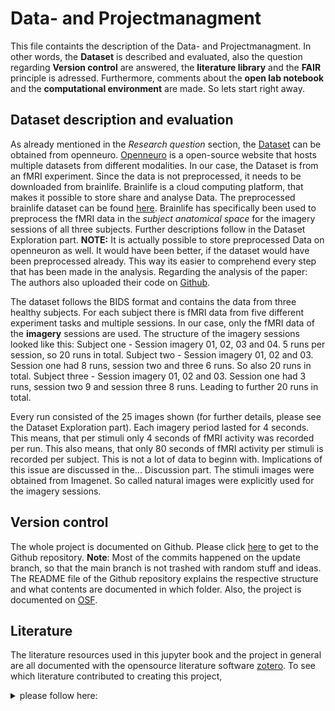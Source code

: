 # Data- and Projectmanagment
This file containts the description of the Data- and Projectmanagment. In other words, the **Dataset** is described and evaluated, also the question regarding **Version control** are answered, the **literature library** and the **FAIR** principle is adressed. Furthermore, comments about the **open lab notebook** and the **computational environment** are made. So lets start right away.

## Dataset description and evaluation
As already mentioned in the *Research question* section, the [Dataset](https://openneuro.org/datasets/ds001506/versions/1.3.1) can be obtained from openneuro. [Openneuro](https://openneuro.org/) is a open-source website that hosts multiple datasets from different modalities. In our case, the Dataset is from an fMRI experiment. Since the data is not preprocessed, it needs to be downloaded from brainlife. Brainlife is a cloud computing platform, that makes it possible to store share and analyse Data. The preprocessed brainlife dataset can be found [here](https://brainlife.io/project/638b2a566881d56fbfac223e). Brainlife has specifically been used to preprocess the fMRI data in the *subject anatomical space* for the imagery sessions of all three subjects. Further descriptions follow in the Dataset Exploration part. 
**NOTE:** It is actually possible to store preprocessed Data on openneuron as well. It would have been better, if the dataset would have been preprocessed already. This way its easier to comprehend every step that has been made in the analysis. Regarding the analysis of the paper: The authors also uploaded their code on [Github](https://github.com/KamitaniLab/DeepImageReconstruction).

The dataset follows the BIDS format and contains the data from three healthy subjects. For each subject there is fMRI data from five different experiment tasks and multiple sessions. In our case, only the fMRI data of the **imagery** sessions are used. The structure of the imagery sessions looked like this: 
Subject one - Session imagery 01, 02, 03 and 04. 5 runs per session, so 20 runs in total.
Subject two - Session imagery 01, 02 and 03. Session one had 8 runs, session two and three 6 runs. So also 20 runs in total.
Subject three - Session imagery 01, 02 and 03. Session one had 3 runs, session two 9 and session three 8 runs. Leading to further 20 runs in total.

Every run consisted of the 25 images shown (for further details, please see the Dataset Exploration part). Each imagery period lasted for 4 seconds. This means, that per stimuli only 4 seconds of fMRI activity was recorded per run. This also means, that only 80 seconds of fMRI activity per stimuli is recorded per subject. This is not a lot of data to beginn with. Implications of this issue are discussed in the... Discussion part.
The stimuli images were obtained from Imagenet. So called natural images were explicitly used for the imagery sessions.

## Version control
The whole project is documented on Github. Please click [here](https://github.com/JNPauli/Mental-image-decoding) to get to the Github repository. **Note**: Most of the commits happened on the update branch, so that the main branch is not trashed with random stuff and ideas. The README file of the Github repository explains the respective structure and what contents are documented in which folder. Also, the project is documented on [OSF](https://osf.io/t2psq/).

## Literature
The literature resources used in this jupyter book and the project in general are all documented with the opensource literature software [zotero](zotero.org). To see which literature contributed to creating this project,<details>
<summary> please follow here:</summary>
<br>
@misc{noauthor_mind-vis_nodate,
	title = {{MinD}-{Vis}},
	url = {https://mind-vis.github.io/},
	urldate = {2023-03-13},
}

@article{galton_istatistics_1880,
	title = {I.—{STATISTICS} {OF} {MENTAL} {IMAGERY}},
	volume = {os-V},
	issn = {0026-4423},
	url = {https://doi.org/10.1093/mind/os-V.19.301},
	doi = {10.1093/mind/os-V.19.301},
	number = {19},
	urldate = {2023-03-13},
	journal = {Mind},
	author = {GALTON, FRANCIS},
	month = jul,
	year = {1880},
	pages = {301--318},
}

@article{zeman_lives_2015,
	title = {Lives without imagery – {Congenital} aphantasia},
	volume = {73},
	issn = {0010-9452},
	url = {https://www.sciencedirect.com/science/article/pii/S0010945215001781},
	doi = {10.1016/j.cortex.2015.05.019},
	language = {en},
	urldate = {2023-03-13},
	journal = {Cortex},
	author = {Zeman, Adam and Dewar, Michaela and Della Sala, Sergio},
	month = dec,
	year = {2015},
	pages = {378--380},
}

@article{horikawa_neural_2013,
	title = {Neural {Decoding} of {Visual} {Imagery} {During} {Sleep}},
	volume = {340},
	url = {https://www.science.org/doi/full/10.1126/science.1234330},
	doi = {10.1126/science.1234330},
	abstract = {Visual imagery during sleep has long been a topic of persistent speculation, but its private nature has hampered objective analysis. Here we present a neural decoding approach in which machine-learning models predict the contents of visual imagery during the sleep-onset period, given measured brain activity, by discovering links between human functional magnetic resonance imaging patterns and verbal reports with the assistance of lexical and image databases. Decoding models trained on stimulus-induced brain activity in visual cortical areas showed accurate classification, detection, and identification of contents. Our findings demonstrate that specific visual experience during sleep is represented by brain activity patterns shared by stimulus perception, providing a means to uncover subjective contents of dreaming using objective neural measurement.},
	number = {6132},
	urldate = {2023-03-13},
	journal = {Science},
	author = {Horikawa, T. and Tamaki, M. and Miyawaki, Y. and Kamitani, Y.},
	month = may,
	year = {2013},
	pages = {639--642},
}

@article{reddy_reading_2010,
	title = {Reading the mind's eye: {Decoding} category information during mental imagery},
	volume = {50},
	issn = {1053-8119},
	shorttitle = {Reading the mind's eye},
	url = {https://www.sciencedirect.com/science/article/pii/S1053811909012701},
	doi = {10.1016/j.neuroimage.2009.11.084},
	abstract = {Category information for visually presented objects can be read out from multi-voxel patterns of fMRI activity in ventral–temporal cortex. What is the nature and reliability of these patterns in the absence of any bottom–up visual input, for example, during visual imagery? Here, we first ask how well category information can be decoded for imagined objects and then compare the representations evoked during imagery and actual viewing. In an fMRI study, four object categories (food, tools, faces, buildings) were either visually presented to subjects, or imagined by them. Using pattern classification techniques, we could reliably decode category information (including for non-special categories, i.e., food and tools) from ventral–temporal cortex in both conditions, but only during actual viewing from retinotopic areas. Interestingly, in temporal cortex when the classifier was trained on the viewed condition and tested on the imagery condition, or vice versa, classification performance was comparable to within the imagery condition. The above results held even when we did not use information in the specialized category-selective areas. Thus, the patterns of representation during imagery and actual viewing are in fact surprisingly similar to each other. Consistent with this observation, the maps of “diagnostic voxels” (i.e., the classifier weights) for the perception and imagery classifiers were more similar in ventral–temporal cortex than in retinotopic cortex. These results suggest that in the absence of any bottom–up input, cortical back projections can selectively re-activate specific patterns of neural activity.},
	language = {en},
	number = {2},
	urldate = {2023-03-13},
	journal = {NeuroImage},
	author = {Reddy, Leila and Tsuchiya, Naotsugu and Serre, Thomas},
	month = apr,
	year = {2010},
	keywords = {Imagery, Multi-voxel pattern analysis, Object recognition, Occipito-temporal cortex, Perception, fMRI},
	pages = {818--825},
}

@article{naselaris_encoding_2011,
	series = {Multivariate {Decoding} and {Brain} {Reading}},
	title = {Encoding and decoding in {fMRI}},
	volume = {56},
	issn = {1053-8119},
	url = {https://www.sciencedirect.com/science/article/pii/S1053811910010657},
	doi = {10.1016/j.neuroimage.2010.07.073},
	abstract = {Over the past decade fMRI researchers have developed increasingly sensitive techniques for analyzing the information represented in BOLD activity. The most popular of these techniques is linear classification, a simple technique for decoding information about experimental stimuli or tasks from patterns of activity across an array of voxels. A more recent development is the voxel-based encoding model, which describes the information about the stimulus or task that is represented in the activity of single voxels. Encoding and decoding are complementary operations: encoding uses stimuli to predict activity while decoding uses activity to predict information about the stimuli. However, in practice these two operations are often confused, and their respective strengths and weaknesses have not been made clear. Here we use the concept of a linearizing feature space to clarify the relationship between encoding and decoding. We show that encoding and decoding operations can both be used to investigate some of the most common questions about how information is represented in the brain. However, focusing on encoding models offers two important advantages over decoding. First, an encoding model can in principle provide a complete functional description of a region of interest, while a decoding model can provide only a partial description. Second, while it is straightforward to derive an optimal decoding model from an encoding model it is much more difficult to derive an encoding model from a decoding model. We propose a systematic modeling approach that begins by estimating an encoding model for every voxel in a scan and ends by using the estimated encoding models to perform decoding.},
	language = {en},
	number = {2},
	urldate = {2023-03-13},
	journal = {NeuroImage},
	author = {Naselaris, Thomas and Kay, Kendrick N. and Nishimoto, Shinji and Gallant, Jack L.},
	month = may,
	year = {2011},
	keywords = {Computational neuroscience, Decoding, Encoding, Linear classifier, Multi-voxel pattern analysis, fMRI},
	pages = {400--410},
}

@article{gaonkar_interpreting_2015,
	title = {Interpreting support vector machine models for multivariate group wise analysis in neuroimaging},
	volume = {24},
	issn = {1361-8415},
	url = {https://www.sciencedirect.com/science/article/pii/S136184151500095X},
	doi = {10.1016/j.media.2015.06.008},
	abstract = {Machine learning based classification algorithms like support vector machines (SVMs) have shown great promise for turning a high dimensional neuroimaging data into clinically useful decision criteria. However, tracing imaging based patterns that contribute significantly to classifier decisions remains an open problem. This is an issue of critical importance in imaging studies seeking to determine which anatomical or physiological imaging features contribute to the classifier’s decision, thereby allowing users to critically evaluate the findings of such machine learning methods and to understand disease mechanisms. The majority of published work addresses the question of statistical inference for support vector classification using permutation tests based on SVM weight vectors. Such permutation testing ignores the SVM margin, which is critical in SVM theory. In this work we emphasize the use of a statistic that explicitly accounts for the SVM margin and show that the null distributions associated with this statistic are asymptotically normal. Further, our experiments show that this statistic is a lot less conservative as compared to weight based permutation tests and yet specific enough to tease out multivariate patterns in the data. Thus, we can better understand the multivariate patterns that the SVM uses for neuroimaging based classification.},
	language = {en},
	number = {1},
	urldate = {2022-11-17},
	journal = {Medical Image Analysis},
	author = {Gaonkar, Bilwaj and T. Shinohara, Russell and Davatzikos, Christos},
	month = aug,
	year = {2015},
	keywords = {Analytic approximation, Permutation tests, SVM},
	pages = {190--204},
}

@misc{chen_seeing_2022,
	title = {Seeing {Beyond} the {Brain}: {Conditional} {Diffusion} {Model} with {Sparse} {Masked} {Modeling} for {Vision} {Decoding}},
	shorttitle = {Seeing {Beyond} the {Brain}},
	url = {http://arxiv.org/abs/2211.06956},
	doi = {10.48550/arXiv.2211.06956},
	abstract = {Decoding visual stimuli from brain recordings aims to deepen our understanding of the human visual system and build a solid foundation for bridging human and computer vision through the Brain-Computer Interface. However, reconstructing high-quality images with correct semantics from brain recordings is a challenging problem due to the complex underlying representations of brain signals and the scarcity of data annotations. In this work, we present MinD-Vis: Sparse Masked Brain Modeling with Double-Conditioned Latent Diffusion Model for Human Vision Decoding. Firstly, we learn an effective self-supervised representation of fMRI data using mask modeling in a large latent space inspired by the sparse coding of information in the primary visual cortex. Then by augmenting a latent diffusion model with double-conditioning, we show that MinD-Vis can reconstruct highly plausible images with semantically matching details from brain recordings using very few paired annotations. We benchmarked our model qualitatively and quantitatively; the experimental results indicate that our method outperformed state-of-the-art in both semantic mapping (100-way semantic classification) and generation quality (FID) by 66\% and 41\% respectively. An exhaustive ablation study was also conducted to analyze our framework.},
	urldate = {2022-11-17},
	publisher = {arXiv},
	author = {Chen, Zijiao and Qing, Jiaxin and Xiang, Tiange and Yue, Wan Lin and Zhou, Juan Helen},
	month = nov,
	year = {2022},
	note = {arXiv:2211.06956 [cs]},
	keywords = {ACM-class: I.4, I.5, J.3, Computer Science - Computer Vision and Pattern Recognition},
}

@incollection{suthaharan_support_2016,
	address = {Boston, MA},
	series = {Integrated {Series} in {Information} {Systems}},
	title = {Support {Vector} {Machine}},
	isbn = {9781489976413},
	url = {https://doi.org/10.1007/978-1-4899-7641-3_9},
	abstract = {Support Vector Machine is one of the classical machine learning techniques that can still help solve big data classification problems. Especially, it can help the multidomain applications in a big data environment. However, the support vector machine is mathematically complex and computationally expensive. The main objective of this chapter is to simplify this approach using process diagrams and data flow diagrams to help readers understand theory and implement it successfully. To achieve this objective, the chapter is divided into three parts: (1) modeling of a linear support vector machine; (2) modeling of a nonlinear support vector machine; and (3) Lagrangian support vector machine algorithm and its implementations. The Lagrangian support vector machine with simple examples is also implemented using the R programming platform on Hadoop and non-Hadoop systems.},
	language = {en},
	urldate = {2022-11-13},
	booktitle = {Machine {Learning} {Models} and {Algorithms} for {Big} {Data} {Classification}: {Thinking} with {Examples} for {Effective} {Learning}},
	publisher = {Springer US},
	author = {Suthaharan, Shan},
	editor = {Suthaharan, Shan},
	year = {2016},
	doi = {10.1007/978-1-4899-7641-3_9},
	keywords = {Data Domain, Feature Space, Linear Support Vector Machine, Support Vector Machine, Support Vector Machine Classifier},
	pages = {207--235},
}

@misc{coleman_tensorflow_2022,
	title = {Tensorflow {Image} {Classification}},
	url = {https://github.com/rdcolema/tensorflow-image-classification/blob/1b1dca733f8b79a62fe87357dc537b294ded3538/tf2_cnn.ipynb},
	abstract = {CNN for multi-class image recognition in tensorflow},
	urldate = {2022-11-04},
	author = {Coleman, Robert},
	month = nov,
	year = {2022},
	note = {original-date: 2016-11-29T19:57:09Z},
}

@misc{noauthor_multi-domain_nodate,
	title = {Multi-domain translation between single-cell imaging and sequencing data using autoencoders {\textbar} {Nature} {Communications}},
	url = {https://www.nature.com/articles/s41467-020-20249-2},
	urldate = {2022-11-01},
}

@article{horikawa_generic_2017,
	title = {Generic decoding of seen and imagined objects using hierarchical visual features},
	volume = {8},
	copyright = {2017 The Author(s)},
	issn = {2041-1723},
	url = {https://www.nature.com/articles/ncomms15037},
	doi = {10.1038/ncomms15037},
	abstract = {Object recognition is a key function in both human and machine vision. While brain decoding of seen and imagined objects has been achieved, the prediction is limited to training examples. We present a decoding approach for arbitrary objects using the machine vision principle that an object category is represented by a set of features rendered invariant through hierarchical processing. We show that visual features, including those derived from a deep convolutional neural network, can be predicted from fMRI patterns, and that greater accuracy is achieved for low-/high-level features with lower-/higher-level visual areas, respectively. Predicted features are used to identify seen/imagined object categories (extending beyond decoder training) from a set of computed features for numerous object images. Furthermore, decoding of imagined objects reveals progressive recruitment of higher-to-lower visual representations. Our results demonstrate a homology between human and machine vision and its utility for brain-based information retrieval.},
	language = {en},
	number = {1},
	urldate = {2022-07-19},
	journal = {Nature Communications},
	author = {Horikawa, Tomoyasu and Kamitani, Yukiyasu},
	month = may,
	year = {2017},
	keywords = {Neural decoding, Object vision},
	pages = {15037},
}

@article{horikawa_neural_2013-1,
	title = {Neural {Decoding} of {Visual} {Imagery} {During} {Sleep}},
	volume = {340},
	url = {https://www.science.org/doi/10.1126/science.1234330},
	doi = {10.1126/science.1234330},
	number = {6132},
	urldate = {2022-07-17},
	journal = {Science},
	author = {Horikawa, T. and Tamaki, M. and Miyawaki, Y. and Kamitani, Y.},
	month = may,
	year = {2013},
	pages = {639--642},
}

@article{naselaris_encoding_2011-1,
	title = {Encoding and decoding in {fMRI}},
	volume = {56},
	issn = {1053-8119},
	url = {https://www.ncbi.nlm.nih.gov/pmc/articles/PMC3037423/},
	doi = {10.1016/j.neuroimage.2010.07.073},
	abstract = {Over the past decade fMRI researchers have developed increasingly sensitive techniques for analyzing the information represented in BOLD activity. The most popular of these techniques is linear classification, a simple technique for decoding information about experimental stimuli or tasks from patterns of activity across an array of voxels. A more recent development is the voxel-based encoding model, which describes the information about the stimulus or task that is represented in the activity of single voxels. Encoding and decoding are complementary operations: encoding uses stimuli to predict activity while decoding uses activity to predict information about stimuli. However, in practice these two operations are often confused, and their respective strengths and weaknesses have not been made clear. Here we use the concept of a linearizing feature space to clarify the relationship between encoding and decoding. We show that encoding and decoding operations can both be used to investigate some of the most common questions about how information is represented in the brain. However, focusing on encoding models offers two important advantages over decoding. First, an encoding model can in principle provide a complete functional description of a region of interest, while a decoding model can provide only a partial description. Second, while it is straightforward to derive an optimal decoding model from an encoding model it is much more difficult to derive an encoding model from a decoding model. We propose a systematic modeling approach that begins by estimating an encoding model for every voxel in a scan and ends by using the estimated encoding models to perform decoding.},
	number = {2},
	urldate = {2022-07-17},
	journal = {NeuroImage},
	author = {Naselaris, Thomas and Kay, Kendrick N. and Nishimoto, Shinji and Gallant, Jack L.},
	month = may,
	year = {2011},
	pmid = {20691790},
	pmcid = {PMC3037423},
	pages = {400--410},
}

@article{gorgolewski_bids_2017,
	title = {{BIDS} apps: {Improving} ease of use, accessibility, and reproducibility of neuroimaging data analysis methods},
	volume = {13},
	issn = {1553-7358},
	shorttitle = {{BIDS} apps},
	url = {https://journals.plos.org/ploscompbiol/article?id=10.1371/journal.pcbi.1005209},
	doi = {10.1371/journal.pcbi.1005209},
	abstract = {The rate of progress in human neurosciences is limited by the inability to easily apply a wide range of analysis methods to the plethora of different datasets acquired in labs around the world. In this work, we introduce a framework for creating, testing, versioning and archiving portable applications for analyzing neuroimaging data organized and described in compliance with the Brain Imaging Data Structure (BIDS). The portability of these applications (BIDS Apps) is achieved by using container technologies that encapsulate all binary and other dependencies in one convenient package. BIDS Apps run on all three major operating systems with no need for complex setup and configuration and thanks to the comprehensiveness of the BIDS standard they require little manual user input. Previous containerized data processing solutions were limited to single user environments and not compatible with most multi-tenant High Performance Computing systems. BIDS Apps overcome this limitation by taking advantage of the Singularity container technology. As a proof of concept, this work is accompanied by 22 ready to use BIDS Apps, packaging a diverse set of commonly used neuroimaging algorithms.},
	language = {en},
	number = {3},
	urldate = {2022-06-09},
	journal = {PLOS Computational Biology},
	author = {Gorgolewski, Krzysztof J. and Alfaro-Almagro, Fidel and Auer, Tibor and Bellec, Pierre and Capotă, Mihai and Chakravarty, M. Mallar and Churchill, Nathan W. and Cohen, Alexander Li and Craddock, R. Cameron and Devenyi, Gabriel A. and Eklund, Anders and Esteban, Oscar and Flandin, Guillaume and Ghosh, Satrajit S. and Guntupalli, J. Swaroop and Jenkinson, Mark and Keshavan, Anisha and Kiar, Gregory and Liem, Franziskus and Raamana, Pradeep Reddy and Raffelt, David and Steele, Christopher J. and Quirion, Pierre-Olivier and Smith, Robert E. and Strother, Stephen C. and Varoquaux, Gaël and Wang, Yida and Yarkoni, Tal and Poldrack, Russell A.},
	month = sep,
	year = {2017},
	keywords = {Computational pipelines, Computer software, Diffusion weighted imaging, Functional magnetic resonance imaging, Magnetic resonance imaging, Neuroimaging, Operating systems, Software tools},
	pages = {e1005209},
}

@techreport{wegrzyn_thought_2018,
	title = {Thought experiment: {Decoding} cognitive processes from the {fMRI} data of one individual},
	copyright = {© 2018, Posted by Cold Spring Harbor Laboratory. This pre-print is available under a Creative Commons License (Attribution 4.0 International), CC BY 4.0, as described at http://creativecommons.org/licenses/by/4.0/},
	shorttitle = {Thought experiment},
	url = {https://www.biorxiv.org/content/10.1101/341594v2},
	abstract = {Cognitive processes, such as the generation of language, can be mapped onto the brain using fMRI. These maps can in turn be used for decoding the respective processes from the brain activation patterns. Given individual variations in brain anatomy and organization, analyzes on the level of the single person are important to improve our understanding of how cognitive processes correspond to patterns of brain activity. They also allow to advance clinical applications of fMRI, because in the clinical setting making diagnoses for single cases is imperative. In the present study, we used mental imagery tasks to investigate language production, motor functions, visuo-spatial memory, face processing, and resting-state activity in a single person. Analysis methods were based on similarity metrics, including correlations between training and test data, as well as correlations with maps from the NeuroSynth meta-analysis. The goal was to make accurate predictions regarding the cognitive domain (e.g. language) and the specific content (e.g. animal names) of single 30-second blocks. Four teams used the dataset, each blinded regarding the true labels of the test data. Results showed that the similarity metrics allowed to reach the highest degrees of accuracy when predicting the cognitive domain of a block. Overall, 23 of the 25 test blocks could be correctly predicted by three of the four teams. Excluding the unspecific rest condition, up to 10 out of 20 blocks could be successfully decoded regarding their specific content. The study shows how the information contained in a single fMRI session and in each of its single blocks can allow to draw inferences about the cognitive processes an individual engaged in. Simple methods like correlations between blocks of fMRI data can serve as highly reliable approaches for cognitive decoding. We discuss the implications of our results in the context of clinical fMRI applications, with a focus on how decoding can support functional localization.},
	language = {en},
	urldate = {2022-06-02},
	institution = {bioRxiv},
	author = {Wegrzyn, Martin and Aust, Joana and Barnstorf, Larissa and Gippert, Magdalena and Harms, Mareike and Hautum, Antonia and Heidel, Shanna and Herold, Friederike and Hommel, Sarah M. and Knigge, Anna-Katharina and Neu, Dominik and Peters, Diana and Schaefer, Marius and Schneider, Julia and Vormbrock, Ria and Zimmer, Sabrina M. and Woermann, Friedrich G. and Labudda, Kirsten},
	month = aug,
	year = {2018},
	note = {Type: article},
	pages = {341594},
}

@article{haxby_distributed_2001,
	title = {Distributed and overlapping representations of faces and objects in ventral temporal cortex},
	volume = {293},
	issn = {0036-8075},
	doi = {10.1126/science.1063736},
	abstract = {The functional architecture of the object vision pathway in the human brain was investigated using functional magnetic resonance imaging to measure patterns of response in ventral temporal cortex while subjects viewed faces, cats, five categories of man-made objects, and nonsense pictures. A distinct pattern of response was found for each stimulus category. The distinctiveness of the response to a given category was not due simply to the regions that responded maximally to that category, because the category being viewed also could be identified on the basis of the pattern of response when those regions were excluded from the analysis. Patterns of response that discriminated among all categories were found even within cortical regions that responded maximally to only one category. These results indicate that the representations of faces and objects in ventral temporal cortex are widely distributed and overlapping.},
	language = {eng},
	number = {5539},
	journal = {Science (New York, N.Y.)},
	author = {Haxby, J. V. and Gobbini, M. I. and Furey, M. L. and Ishai, A. and Schouten, J. L. and Pietrini, P.},
	month = sep,
	year = {2001},
	pmid = {11577229},
	keywords = {Brain Mapping, Face, Female, Form Perception, Humans, Magnetic Resonance Imaging, Male, Pattern Recognition, Visual, Recognition, Psychology, Temporal Lobe, Visual Pathways},
	pages = {2425--2430},
}

@misc{noauthor_neural_nodate,
	title = {Neural decoding of visual imagery during sleep - {PubMed}},
	url = {https://pubmed.ncbi.nlm.nih.gov/23558170/},
	urldate = {2022-06-02},
}

@article{shen_deep_2019,
	title = {Deep image reconstruction from human brain activity},
	volume = {15},
	issn = {1553-7358},
	url = {https://journals.plos.org/ploscompbiol/article?id=10.1371/journal.pcbi.1006633},
	doi = {10.1371/journal.pcbi.1006633},
	abstract = {The mental contents of perception and imagery are thought to be encoded in hierarchical representations in the brain, but previous attempts to visualize perceptual contents have failed to capitalize on multiple levels of the hierarchy, leaving it challenging to reconstruct internal imagery. Recent work showed that visual cortical activity measured by functional magnetic resonance imaging (fMRI) can be decoded (translated) into the hierarchical features of a pre-trained deep neural network (DNN) for the same input image, providing a way to make use of the information from hierarchical visual features. Here, we present a novel image reconstruction method, in which the pixel values of an image are optimized to make its DNN features similar to those decoded from human brain activity at multiple layers. We found that our method was able to reliably produce reconstructions that resembled the viewed natural images. A natural image prior introduced by a deep generator neural network effectively rendered semantically meaningful details to the reconstructions. Human judgment of the reconstructions supported the effectiveness of combining multiple DNN layers to enhance the visual quality of generated images. While our model was solely trained with natural images, it successfully generalized to artificial shapes, indicating that our model was not simply matching to exemplars. The same analysis applied to mental imagery demonstrated rudimentary reconstructions of the subjective content. Our results suggest that our method can effectively combine hierarchical neural representations to reconstruct perceptual and subjective images, providing a new window into the internal contents of the brain.},
	language = {en},
	number = {1},
	urldate = {2022-05-29},
	journal = {PLOS Computational Biology},
	author = {Shen, Guohua and Horikawa, Tomoyasu and Majima, Kei and Kamitani, Yukiyasu},
	month = jan,
	year = {2019},
	keywords = {Algorithms, Functional magnetic resonance imaging, Imaging techniques, Luminance, Neural networks, Optimization, Sensory perception, Vision},
	pages = {e1006633},
}

</details>



